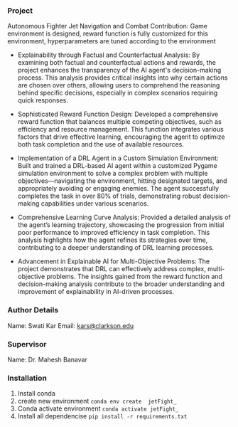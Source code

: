 ### Project
Autonomous Fighter Jet Navigation and Combat
Contribution: Game environment is designed, reward function is fully customized for this environment, hyperparameters are tuned according to the environment




- Explainability through Factual and Counterfactual Analysis: By examining both factual and counterfactual actions and rewards, the project enhances the transparency of the AI agent's decision-making process. This analysis provides critical insights into why certain actions are chosen over others, allowing users to comprehend the reasoning behind specific decisions, especially in complex scenarios requiring quick responses.

- Sophisticated Reward Function Design: Developed a comprehensive reward function that balances multiple competing objectives, such as efficiency and resource management. This function integrates various factors that drive effective learning, encouraging the agent to optimize both task completion and the use of available resources.

- Implementation of a DRL Agent in a Custom Simulation Environment: Built and trained a DRL-based AI agent within a customized Pygame simulation environment to solve a complex problem with multiple objectives—navigating the environment, hitting designated targets, and appropriately avoiding or engaging enemies. The agent successfully completes the task in over 80% of trials, demonstrating robust decision-making capabilities under various scenarios.

- Comprehensive Learning Curve Analysis: Provided a detailed analysis of the agent’s learning trajectory, showcasing the progression from initial poor performance to improved efficiency in task completion. This analysis highlights how the agent refines its strategies over time, contributing to a deeper understanding of DRL learning processes.

- Advancement in Explainable AI for Multi-Objective Problems: The project demonstrates that DRL can effectively address complex, multi-objective problems. The insights gained from the reward function and decision-making analysis contribute to the broader understanding and improvement of explainability in AI-driven processes.


### Author Details
Name: Swati Kar
Email: kars@clarkson.edu

### Supervisor 
Name: Dr. Mahesh Banavar

### Installation
1. Install conda 
2. create new environment `conda env create  jetFight_`
3. Conda activate environment `conda activate jetFight_`
4. Install all dependencise `pip install -r requirements.txt`



